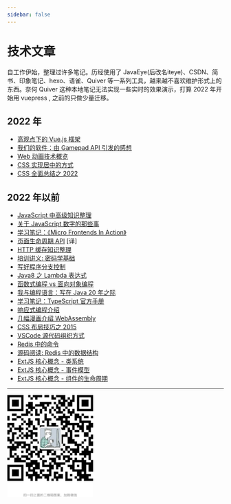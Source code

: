 ```yaml
---
sidebar: false
---
```


# 技术文章

自工作伊始，整理过许多笔记。历经使用了 JavaEye(后改名iteye)、CSDN、简书、印象笔记、hexo、语雀、Quiver 等一系列工具，越来越不喜欢维护形式上的东西。奈何 Quiver 这种本地笔记无法实现一些实时的效果演示，打算 2022 年开始用 vuepress , 之前的只做少量迁移。

## 2022 年

* [高观点下的 Vue.js 框架](./n2203_vue_advanced_standpoint/README.md)
* [我们的软件：由 Gamepad API 引发的感想](./n2202_thinking_in_software/README.md)
* [Web 动画技术概览](./n2202_web_animation/README.md)
* [CSS 实现居中的方式](./n2202_centering_in_css/README.md)
* [CSS 全面总结之 2022](./n2201_css_summary/README.md)

## 2022 年以前

* [JavaScript 中高级知识整理](./migrate/JavaScript中高级知识整理.md)
* [关于 JavaScript 数字的那些事](./migrate/关于JavaScript数字的那些事.md)
* [学习笔记：《Micro Frontends In Action》](./migrate/Micro_Frontends_In_Action.md)
* [页面生命周期 API](./migrate/页面生命周期API.md) [译]
* [HTTP 缓存知识整理](./migrate/HTTP缓存知识整理.md)
* [培训讲义: 密码学基础](./migrate/培训讲义_密码学基础.md)
* [写好程序分支控制](./migrate/写好程序分支控制.md)
* [Java8 之 Lambda 表达式](./migrate/Java8之Lambda表达式.md)
* [函数式编程 vs 面向对象编程](./migrate/函数式编程vs面向对象编程.md)
* [我与编程语言：写在 Java 20 年之际](./migrate/my_java_20_years.md)
* [学习笔记：TypeScript 官方手册](./migrate/TypeScript官方手册学习笔记.md)
* [响应式编程介绍](./migrate/响应式编程介绍.md)
* [几幅漫画介绍 WebAssembly](./migrate/几幅漫画介绍WebAssembly.md)
* [CSS 布局技巧之 2015](./migrate/CSS布局技巧.md)
* [VSCode 源代码组织方式](./migrate/VSCode源代码组织方式.md)
* [Redis 中的命令](./migrate/Redis中的命令.md)
* [源码阅读: Redis 中的数据结构](./migrate/Redis中的数据结构.md)
* [ExtJS 核心概念 - 类系统](./migrate/coding-extjs-classsystem/README.md)
* [ExtJS 核心概念 - 事件模型](./migrate/coding-extjs-event/README.md)
* [ExtJS 核心概念 - 组件的生命周期](./migrate/coding-extjs-lifecycle/README.md)

---

<img src="./wechat.jpg" style="width:200px"/>